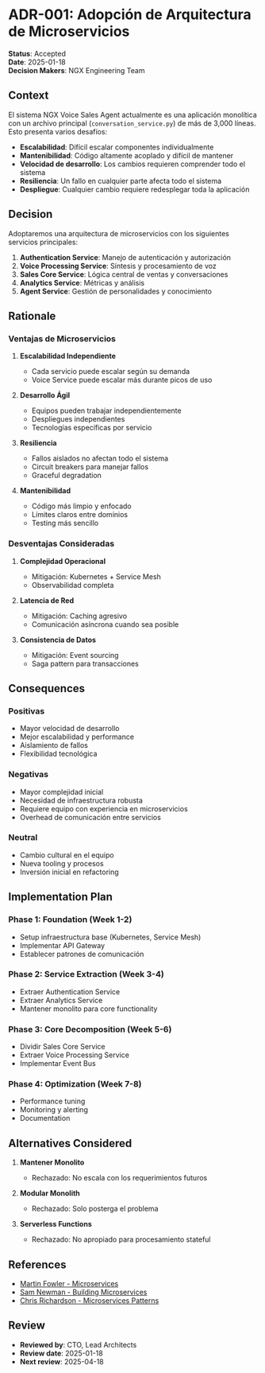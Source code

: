 # ADR-001: Adopción de Arquitectura de Microservicios

**Status**: Accepted  
**Date**: 2025-01-18  
**Decision Makers**: NGX Engineering Team  

## Context

El sistema NGX Voice Sales Agent actualmente es una aplicación monolítica con un archivo principal (`conversation_service.py`) de más de 3,000 líneas. Esto presenta varios desafíos:

- **Escalabilidad**: Difícil escalar componentes individualmente
- **Mantenibilidad**: Código altamente acoplado y difícil de mantener
- **Velocidad de desarrollo**: Los cambios requieren comprender todo el sistema
- **Resiliencia**: Un fallo en cualquier parte afecta todo el sistema
- **Despliegue**: Cualquier cambio requiere redesplegar toda la aplicación

## Decision

Adoptaremos una arquitectura de microservicios con los siguientes servicios principales:

1. **Authentication Service**: Manejo de autenticación y autorización
2. **Voice Processing Service**: Síntesis y procesamiento de voz
3. **Sales Core Service**: Lógica central de ventas y conversaciones
4. **Analytics Service**: Métricas y análisis
5. **Agent Service**: Gestión de personalidades y conocimiento

## Rationale

### Ventajas de Microservicios

1. **Escalabilidad Independiente**
   - Cada servicio puede escalar según su demanda
   - Voice Service puede escalar más durante picos de uso

2. **Desarrollo Ágil**
   - Equipos pueden trabajar independientemente
   - Despliegues independientes
   - Tecnologías específicas por servicio

3. **Resiliencia**
   - Fallos aislados no afectan todo el sistema
   - Circuit breakers para manejar fallos
   - Graceful degradation

4. **Mantenibilidad**
   - Código más limpio y enfocado
   - Límites claros entre dominios
   - Testing más sencillo

### Desventajas Consideradas

1. **Complejidad Operacional**
   - Mitigación: Kubernetes + Service Mesh
   - Observabilidad completa

2. **Latencia de Red**
   - Mitigación: Caching agresivo
   - Comunicación asíncrona cuando sea posible

3. **Consistencia de Datos**
   - Mitigación: Event sourcing
   - Saga pattern para transacciones

## Consequences

### Positivas

- Mayor velocidad de desarrollo
- Mejor escalabilidad y performance
- Aislamiento de fallos
- Flexibilidad tecnológica

### Negativas

- Mayor complejidad inicial
- Necesidad de infraestructura robusta
- Requiere equipo con experiencia en microservicios
- Overhead de comunicación entre servicios

### Neutral

- Cambio cultural en el equipo
- Nueva tooling y procesos
- Inversión inicial en refactoring

## Implementation Plan

### Phase 1: Foundation (Week 1-2)
- Setup infraestructura base (Kubernetes, Service Mesh)
- Implementar API Gateway
- Establecer patrones de comunicación

### Phase 2: Service Extraction (Week 3-4)
- Extraer Authentication Service
- Extraer Analytics Service
- Mantener monolito para core functionality

### Phase 3: Core Decomposition (Week 5-6)
- Dividir Sales Core Service
- Extraer Voice Processing Service
- Implementar Event Bus

### Phase 4: Optimization (Week 7-8)
- Performance tuning
- Monitoring y alerting
- Documentation

## Alternatives Considered

1. **Mantener Monolito**
   - Rechazado: No escala con los requerimientos futuros

2. **Modular Monolith**
   - Rechazado: Solo posterga el problema

3. **Serverless Functions**
   - Rechazado: No apropiado para procesamiento stateful

## References

- [Martin Fowler - Microservices](https://martinfowler.com/articles/microservices.html)
- [Sam Newman - Building Microservices](https://samnewman.io/books/building_microservices_2nd_edition/)
- [Chris Richardson - Microservices Patterns](https://microservices.io/patterns/index.html)

## Review

- **Reviewed by**: CTO, Lead Architects
- **Review date**: 2025-01-18
- **Next review**: 2025-04-18